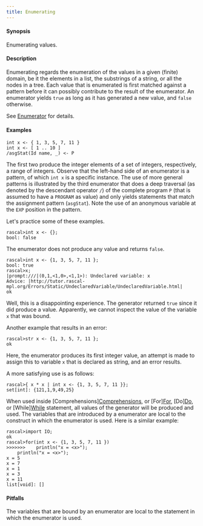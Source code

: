 ```yaml
---
title: Enumerating
---
```


#### Synopsis

Enumerating values.

#### Description

Enumerating regards the enumeration of the values in a given (finite) domain, be it the elements in a list, the substrings of a string, 
or all the nodes in a tree. 
Each value that is enumerated is first matched against a pattern before it can possibly contribute to the result of 
the enumerator. An enumerator yields `true` as long as it has generated a new value, and `false` otherwise.

See [Enumerator](../../Rascal/Expressions/Comprehensions/Enumerator) for details.

#### Examples

```rascal
int x <- { 1, 3, 5, 7, 11 }
int x <- [ 1 .. 10 ]
/asgStat(Id name, _) <- P
```

The first two produce the integer elements of a set of integers, respectively, a range of integers. 
Observe that the left-hand side of an enumerator is a pattern, of which `int x` is a specific instance. 
The use of more general patterns is illustrated by the third enumerator that does a deep traversal 
(as denoted by the descendant operator `/`) of the complete program `P` (that is assumed to have a 
`PROGRAM` as value) and only yields statements that match the assignment pattern (`asgStat`).
Note the use of an anonymous variable at the `EXP` position in the pattern.

Let's practice some of these examples.


```rascal-shell
rascal>int x <- {};
bool: false
```
The enumerator does not produce any value and returns `false`.


```rascal-shell
rascal>int x <- {1, 3, 5, 7, 11 };
bool: true
rascal>x;
|prompt:///|(0,1,<1,0>,<1,1>): Undeclared variable: x
Advice: |http://tutor.rascal-mpl.org/Errors/Static/UndeclaredVariable/UndeclaredVariable.html|
ok
```
Well, this is a disappointing experience. The generator returned `true` since it did produce a value.
Apparently, we cannot inspect the value of the variable `x` that was bound.

Another example that results in an error:

```rascal-shell
rascal>str x <- {1, 3, 5, 7, 11 };
ok
```
Here, the enumerator produces its first integer value, an attempt is made to assign this to variable `x` that is declared as string,
and an error results.

A more satisfying use is as follows:

```rascal-shell
rascal>{ x * x | int x <- {1, 3, 5, 7, 11 }};
set[int]: {121,1,9,49,25}
```
When used inside [Comprehensions][Comprehensions](../../Rascal/Expressions/Comprehensions), 
or [For][For](../../Rascal/Statements/For), [Do][Do](../../Rascal/Statements/Do), or [While][While](../../Rascal/Statements/While) 
statement, all values of the generator will be produced and used.
The variables that are introduced by a enumerator are local to the construct in which the enumerator is used.
Here is a similar example:

```rascal-shell
rascal>import IO;
ok
rascal>for(int x <- {1, 3, 5, 7, 11 })
>>>>>>>    println("x = <x>");
    println("x = <x>");
x = 5
x = 7
x = 1
x = 3
x = 11
list[void]: []
```

#### Pitfalls

The variables that are bound by an enumerator are local to the statement in which the enumerator is used.


